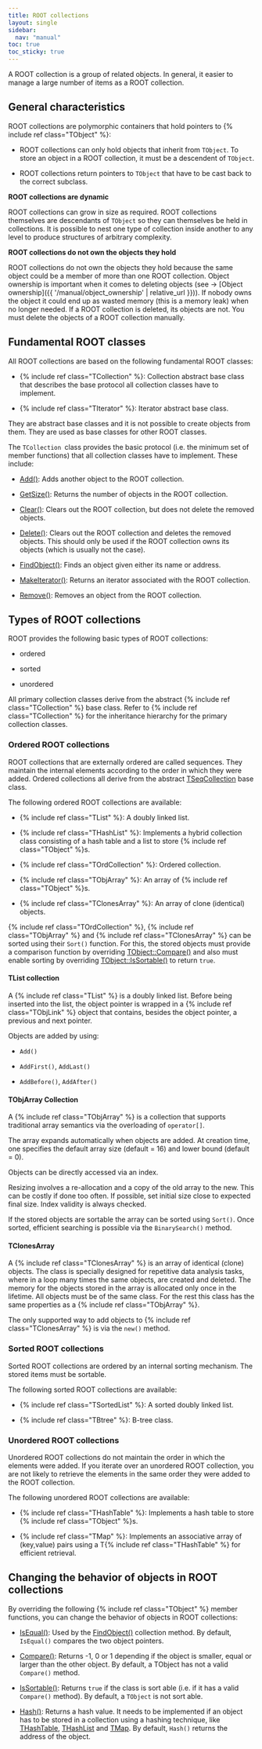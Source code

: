```yaml
---
title: ROOT collections
layout: single
sidebar:
  nav: "manual"
toc: true
toc_sticky: true
---
```



A ROOT collection is a group of related objects. In general, it easier to manage a large number of items as a ROOT collection.

## General characteristics

ROOT collections are polymorphic containers that hold pointers to {% include ref class="TObject" %}:

-   ROOT collections can only hold objects that inherit from `TObject`. To store an object in a ROOT collection, it must be a descendent of `TObject`.

-   ROOT collections return pointers to `TObject` that have to be cast back to the correct subclass.

**ROOT collections are dynamic**

ROOT collections can grow in size as required. ROOT collections themselves are descendants of `TObject` so they can themselves be held in collections. It is possible to nest one type of collection inside another to any level to produce structures of arbitrary complexity.

**ROOT collections do not own the objects they hold**

ROOT collections do not own the objects they hold because the same object could be a member of more than one ROOT collection. Object ownership is important when it comes to deleting objects (see → [Object ownership]({{ '/manual/object_ownership' | relative_url }})). If nobody owns the object it could end up as wasted memory (this is a memory leak) when no longer needed. If a ROOT collection is deleted, its objects are not. You must delete the objects of a ROOT collection manually.

## Fundamental ROOT classes

All ROOT collections are based on the following fundamental ROOT classes:

-   {% include ref class="TCollection" %}: Collection abstract base class that describes the base protocol all collection classes have to implement. 

-   {% include ref class="TIterator" %}: Iterator abstract base class. 

They are abstract base classes and it is not possible to create objects from them. They are used as base classes for other ROOT classes.

The `TCollection `class provides the basic protocol (i.e. the minimum set of member functions) that all collection classes have to implement. These include:

- [Add()](https://root.cern/doc/master/classTCollection.html#ab3e434ef802177de135ab480ae932fe8): Adds another object to the ROOT collection.

- [GetSize()](https://root.cern/doc/master/classTCollection.html#af0ca154693eeb1e9d9a0ff3a8d43e466): Returns the number of objects in the ROOT collection.

- [Clear()](https://root.cern/doc/master/classTCollection.html#a6ca7fcb184cd27b4467737b1fb407f39): Clears out the ROOT collection, but does not delete the removed objects.

- [Delete()](https://root.cern/doc/master/classTCollection.html#a9f4c9aac590630d208a69585a00048f9): Clears out the ROOT collection and deletes the removed objects. This should only be used if the ROOT collection owns its objects (which is usually not the case).

- [FindObject()](https://root.cern/doc/master/classTCollection.html#a183913b7766d7f8a4e87d55e64a538d5): Finds an object given either its name or address.

- [MakeIterator()](https://root.cern/doc/master/classTCollection.html#a1a2b122d40c8248317773351979b1cd8): Returns an iterator associated with the ROOT collection.

- [Remove()](https://root.cern/doc/master/classTCollection.html#abc692cd675c668e8a1e491d36b181f05): Removes an object from the ROOT collection.

## Types of ROOT collections

ROOT provides the following basic types of ROOT collections:

-   ordered

-   sorted

-   unordered

All primary collection classes derive from the abstract {% include ref class="TCollection" %} base class.
Refer to {% include ref class="TCollection" %} for the inheritance hierarchy for the primary collection classes.

### Ordered ROOT collections

ROOT collections that are externally ordered are called sequences. They maintain the internal elements according to the order in which they were added. Ordered collections all derive from the abstract [TSeqCollection](https://root.cern/doc/master/classTSeqCollection.html) base class.

The following ordered ROOT collections are available:

-   {% include ref class="TList" %}: A doubly linked list. 

-   {% include ref class="THashList" %}: Implements a hybrid collection class consisting of a hash table and a list to store {% include ref class="TObject" %}s. 

-   {% include ref class="TOrdCollection" %}: Ordered collection. 

-   {% include ref class="TObjArray" %}: An array of {% include ref class="TObject" %}s. 

-   {% include ref class="TClonesArray" %}: An array of clone (identical) objects. 

{% include ref class="TOrdCollection" %}, {% include ref class="TObjArray" %} and {% include ref class="TClonesArray" %} can be sorted using their `Sort()` function. For this, the stored objects must provide a comparison function by overriding [TObject::Compare()](https://root.cern/doc/master/classTObject.html#ad17c24b70c3614e78c9a75e771a86bb6) and also must enable sorting by overriding [TObject::IsSortable()](https://root.cern/doc/master/classTObject.html#a5caba8a470082257914b99ddf54c3084) to return `true`.

#### TList collection

A {% include ref class="TList" %} is a doubly linked list.
Before being inserted into the list, the object pointer is wrapped in a {% include ref class="TObjLink" %} object that contains, besides the object pointer, a previous and next pointer.

Objects are added by using:

-   `Add()`

-   `AddFirst()`, `AddLast()`

-   `AddBefore()`, `AddAfter()`

#### TObjArray Collection

A {% include ref class="TObjArray" %} is a collection that supports traditional array semantics via the overloading of `operator[]`.

The array expands automatically when objects are added. At creation time, one specifies the default array size (default = 16) and lower bound (default = 0).

Objects can be directly accessed via an index.

Resizing involves a re-allocation and a copy of the old array to the new. This can be costly if done too often. If possible, set initial size close to expected final size. Index validity is always checked.

If the stored objects are sortable the array can be sorted using `Sort()`. Once sorted, efficient searching is possible via the `BinarySearch()` method.

#### TClonesArray

A {% include ref class="TClonesArray" %} is an array of identical (clone) objects. The class is specially designed for repetitive data analysis tasks, where in a loop many times the same objects, are created and deleted.
The memory for the objects stored in the array is allocated only once in the lifetime. All objects must be of the same class. For the rest this class has the same properties as a {% include ref class="TObjArray" %}.

The only supported way to add objects to {% include ref class="TClonesArray" %} is via the `new()` method.

### Sorted ROOT collections

Sorted ROOT collections are ordered by an internal sorting mechanism. The stored items must be sortable.

The following sorted ROOT collections are available:

-   {% include ref class="TSortedList" %}: A sorted doubly linked list. 

-   {% include ref class="TBtree" %}: B-tree class. 

### Unordered ROOT collections

Unordered ROOT collections do not maintain the order in which the elements were added.
If you iterate over an unordered ROOT collection, you are not likely to retrieve the elements in the same order they were added to the ROOT collection.

The following unordered ROOT collections are available:

-   {% include ref class="THashTable" %}: Implements a hash table to store {% include ref class="TObject" %}s. 

-   {% include ref class="TMap" %}: Implements an associative array of (key,value) pairs using a T{% include ref class="THashTable" %} for efficient retrieval.

## Changing the behavior of objects in ROOT collections

By overriding the following {% include ref class="TObject" %} member functions, you can change the behavior of objects in ROOT collections:

- [IsEqual()](https://root.cern/doc/master/classTObject.html#a1a1c984d4cf6d7d73b8483bf9dc5ee47): Used by the [FindObject()](https://root.cern/doc/master/classTCollection.html#a183913b7766d7f8a4e87d55e64a538d5) collection method. By default, `IsEqual()` compares the two object pointers.

- [Compare()](https://root.cern/doc/master/classTCollection.html#ac8f95e057382ad14a37a8b45f2ded510): Returns -1, 0 or 1 depending if the object is smaller, equal or larger than the other object. By default, a TObject has not a valid `Compare()` method.

- [IsSortable()](https://root.cern/doc/master/classTCollection.html#a3e9adc8b21de67ae3149bf2cc8f6c67d): Returns `true` if the class is sort able (i.e. if it has a valid `Compare()` method). By default, a `TObject` is not sort able.

- [Hash()](https://root.cern/doc/master/classTCollection.html#a880dfd3426f3946d2e383ad10af71c25): Returns a hash value. It needs to be implemented if an object has to be stored in a collection using a hashing technique, like [THashTable](https://root.cern/doc/master/classTHashTable.html), [THashList](https://root.cern/doc/master/classTHashList.html) and [TMap](https://root.cern/doc/master/classTMap.html). By default, `Hash()` returns the address of the object.